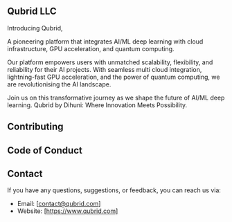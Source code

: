 

## Qubrid LLC

Introducing Qubrid,  

A pioneering platform that integrates AI/ML deep learning with cloud infrastructure, GPU acceleration, and quantum computing.  

Our platform empowers users with unmatched scalability, flexibility, and reliability for their AI projects. With seamless multi cloud integration, lightning-fast GPU acceleration, and the power of quantum computing, we are revolutionising the AI landscape. 

Join us on this transformative journey as we shape the future of AI/ML deep learning. Qubrid by Dihuni: Where Innovation Meets Possibility. 

 

## Contributing


## Code of Conduct


## Contact

If you have any questions, suggestions, or feedback, you can reach us via:

- Email: [contact@qubrid.com]
- Website: [https://www.qubrid.com]




